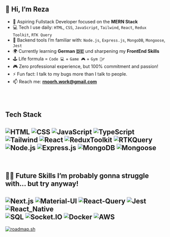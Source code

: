 ## 👋 Hi, I’m Reza

- 🚀 Aspiring Fullstack Developer focused on the **MERN Stack**
- 💻 Tech I use daily: `HTML`, `CSS`, `JavaScript`, `Tailwind`, `React`, `Redux Toolkit`, `RTK Query`
- 🧠 Backend tools I’m familiar with: `Node.js`, `Express.js`, `MongoDB`, `Mongoose`, `Jest`
- 🌍 Currently learning **German 🇩🇪** und sharpening my **FrontEnd Skills**
- 🕹️ Life formula = `Code 💻` + `Game 🎮` + `Gym 🏋️‍♂️`
- 🎮 Zero professional experience, but 100% commitment and passion!
- ⚡ Fun fact: I talk to my bugs more than I talk to people.
- 📫 Reach me: **rnoorh.work@gmail.com**
 <br>
<br>

## Tech Stack
![HTML](https://img.shields.io/badge/HTML-E34F26?style=for-the-badge&logo=html5&logoColor=white)
![CSS](https://img.shields.io/badge/CSS-1572B6?style=for-the-badge&logo=html5&logoColor=white)
![JavaScript](https://img.shields.io/badge/JavaScript-F7DF1E?style=for-the-badge&logo=javascript&logoColor=black)
![TypeScript](https://img.shields.io/badge/TypeScript-3178C6?style=for-the-badge&logo=typescript&logoColor=white)
![Tailwind](https://img.shields.io/badge/Tailwind_CSS-06B6D4?style=for-the-badge&logo=tailwind-css&logoColor=white)
![React](https://img.shields.io/badge/React-61DAFB?style=for-the-badge&logo=react&logoColor=black)
![ReduxToolkit](https://img.shields.io/badge/Redux-764ABC?style=for-the-badge&logo=redux&logoColor=white)
![RTKQuery](https://img.shields.io/badge/RTK_Query-3F3F3F?style=for-the-badge&logo=redux&logoColor=white) <br>
![Node.js](https://img.shields.io/badge/Node.js-339933?style=for-the-badge&logo=node.js&logoColor=white)
![Express.js](https://img.shields.io/badge/Express.js-000000?style=for-the-badge&logo=express&logoColor=white)
![MongoDB](https://img.shields.io/badge/MongoDB-47A248?style=for-the-badge&logo=mongodb&logoColor=white)
![Mongoose](https://img.shields.io/badge/Mongoose-880000?style=for-the-badge&logo=mongodb&logoColor=white)
---
<br> 

## 🧗‍♂️ Future Skills I’m probably gonna struggle with... but try anyway!
![Next.js](https://img.shields.io/badge/Next.js-000000?style=for-the-badge&logo=next.js&logoColor=white)
![Material-UI](https://img.shields.io/badge/Material--UI-007FFF?style=for-the-badge&logo=material-ui&logoColor=white)
![React-Query](https://img.shields.io/badge/React_Query-FF4154?style=for-the-badge&logo=react-query&logoColor=white)
![Jest](https://img.shields.io/badge/Jest-C21325?style=for-the-badge&logo=jest&logoColor=white)
![React_Native](https://img.shields.io/badge/React_Native-61DAFB?style=for-the-badge&logo=react&logoColor=black) <br>
![SQL](https://img.shields.io/badge/SQL-003B57?style=for-the-badge&logo=postgresql&logoColor=white)
![Socket.IO](https://img.shields.io/badge/Socket.IO-010101?style=for-the-badge&logo=socket.io&logoColor=white)
![Docker](https://img.shields.io/badge/Docker-2496ED?style=for-the-badge&logo=docker&logoColor=white)
![AWS](https://img.shields.io/badge/AWS-232F3E?style=for-the-badge&logo=amazon-aws&logoColor=white)
---




[![roadmap.sh](https://roadmap.sh/card/tall/6457894905999de060bc5914?variant=dark&roadmaps=)](https://roadmap.sh)

